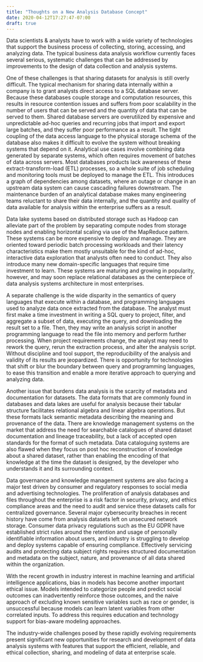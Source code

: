 ```yaml
---
title: "Thoughts on a New Analysis Database Concept"
date: 2020-04-12T17:27:47-07:00
draft: true
---
```



Data scientists & analysts have to work with a wide variety of
technologies that support the business process
of collecting, storing, accessing, and analyzing data.
The typical business data analysis workflow currently faces several serious,
systematic challenges that can be addressed by improvements
to the design of data collection and analysis systems.

One of these challenges is that sharing datasets for analysis is still
overly difficult. The typical mechanism for sharing data internally within a
company is to grant analysts direct access to a SQL database server.
Because these databases couple storage and computation resources,
this results in resource contention issues and
suffers from poor scalability in the number of users that can be served and
the quantity of data that can be served to them.
Shared database servers are overutilized by expensive and unpredictable
ad-hoc queries and recurring jobs that import and export large batches,
and they suffer poor performance as a result. The tight coupling of the data
access language to the physical storage schema of the database also makes
it difficult to evolve the system without breaking systems that depend on it.
Analytical use cases involve combining data generated
by separate systems, which often requires movement
of batches of data across servers.
Most databases products lack awareness of these extract-transform-load (ETL)
processes, so a whole suite of job scheduling and
monitoring tools must be deployed to manage the ETL. This
introduces a graph of dependencies among datasets, where an outage or change
in an upstream data system can cause cascading failures downstream.
The maintenance burden of an analytical database makes many engineering teams
reluctant to share their data internally, and the quantity and quality of
data available for analysis within the enterprise suffers as a result.

Data lake systems based on distributed storage such as Hadoop can alleviate
part of the problem by separating compute nodes from storage nodes and
enabling horizontal scaling via use of the MapReduce pattern.
These systems can be more expensive to deploy and manage.
They are oriented toward periodic batch processing workloads and their
latency characteristics make them mostly unsuitable for the kind of ad-hoc,
interactive data exploration that analysts often need to conduct.
They also introduce many new domain-specific languages that require
time investment to learn. These systems
are maturing and growing in popularity, however, and may soon replace
relational databases as the centerpiece of data analysis systems architecture
in most enterprises.

A separate challenge is the wide disparity in the semantics of query languages
that execute within a database, and programming languages used to analyze
data once extracted from the database.
The analyst must first make a time investment in writing a
SQL query to project, filter, and aggregate a subset of data, executing the
query, and downloading the result set to a file. Then, they may write an
analysis script in another programming language to read the file into memory
and perform further processing. When project requirements change, the analyst
may need to rework the query, rerun the extraction process, and alter the
analysis script. Without discipline and tool support, the reproducibility of
the analysis and validity of its results are jeopardized.
There is opportunity for technologies that shift or blur the boundary between
query and programming languages, to ease this transition and enable
a more iterative approach to querying and analyzing data.

Another issue that burdens data analysis is the scarcity of
metadata and documentation for datasets.
The data formats that are commonly found in databases
and data lakes are useful for analysis because their tabular structure
facilitates relational algebra and linear algebra operations. But these
formats lack semantic metadata
describing the meaning and provenance of the data. There are
knowledge management systems on the market that address the
need for searchable catalogues of shared dataset documentation and
lineage traceability, but a lack of
accepted open standards for the format of such metadata.
Data cataloguing systems are also flawed when they focus on post hoc
reconstruction of knowledge about a shared dataset,
rather than enabling the encoding of that knowledge
at the time the dataset is designed, by the developer who understands it
and its surrounding context.

Data governance and knowledge management systems are also facing a major test
driven by consumer and regulatory responses to social media and advertising
technologies.
The proliferation of analysis databases and files throughout the enterprise
is a risk factor in security, privacy, and ethics compliance areas
and the need to audit and service these datasets calls
for centralized governance. Several major cybersecurity breaches in recent
history have come from analysis datasets left on unsecured network storage.
Consumer data privacy regulations such as the EU GDPR have established
strict rules around the retention and usage of personally identifiable
information about users, and industry is struggling to develop and deploy
systems capable of ensuring compliance. Effectively servicing audits and
protecting data subject rights requires structured documentation and metadata
on the subject, nature, and provenance of all data shared within
the organization.

With the recent growth in industry interest in machine learning and artificial
intelligence applications, bias in models has become another important
ethical issue. Models intended to categorize people and predict social outcomes
can inadvertently reinforce those outcomes, and the naive approach
of excluding known
sensitive variables such as race or gender, is unsuccessful because models can
learn latent variables from other correlated inputs. To address this requires
education and technology support for bias-aware modeling approaches.

The industry-wide challenges posed by these rapidly evolving
requirements present significant new opportunities for research and
development of data analysis systems with features that support the efficient,
reliable, and ethical collection, sharing, and modeling of data
at enterprise scale.


